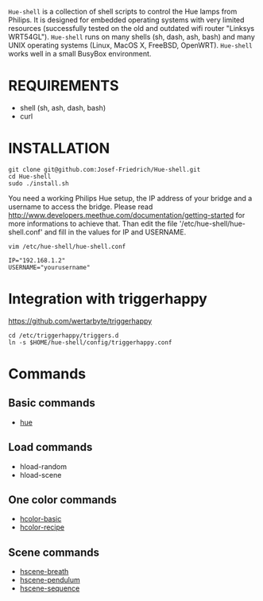 `Hue-shell` is a collection of shell scripts to control the Hue lamps from
Philips. It is designed for embedded operating systems with very limited
resources (successfully tested on the old and outdated wifi router 
"Linksys WRT54GL"). `Hue-shell` runs on many shells (sh, dash, ash, bash) 
and many UNIX operating systems (Linux, MacOS X, FreeBSD, OpenWRT).
`Hue-shell` works well in a small BusyBox environment.

# REQUIREMENTS

* shell (sh, ash, dash, bash)
* curl

# INSTALLATION

```
git clone git@github.com:Josef-Friedrich/Hue-shell.git
cd Hue-shell
sudo ./install.sh
```

You need a working Philips Hue setup, the IP address of your
bridge and a username to access the bridge. Please read
http://www.developers.meethue.com/documentation/getting-started for more
informations to achieve that. Than edit the file '/etc/hue-shell/hue-shell.conf' and fill
in the values for IP and USERNAME.

```
vim /etc/hue-shell/hue-shell.conf
```

```
IP="192.168.1.2"
USERNAME="yourusername"
```

# Integration with triggerhappy

https://github.com/wertarbyte/triggerhappy

```
cd /etc/triggerhappy/triggers.d
ln -s $HOME/hue-shell/config/triggerhappy.conf
```

# Commands

## Basic commands

* [hue](doc/hue-set.md)

## Load commands

* hload-random
* hload-scene

## One color commands

* [hcolor-basic](doc/hue-color.md)
* [hcolor-recipe](doc/hue-recipe.md)

## Scene commands

* [hscene-breath](doc/hue-breath.md)
* [hscene-pendulum](doc/hue-pendulum.md)
* [hscene-sequence](doc/hue-sequence.md)
